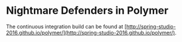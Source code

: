 # Nightmare Defenders in Polymer

The continuous integration build can be found at
[http://spring-studio-2016.github.io/polymer/](http://spring-studio-2016.github.io/polymer/).
